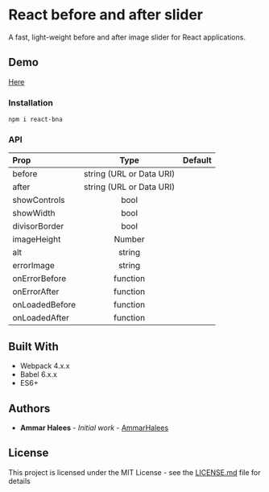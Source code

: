 # React before and after slider

A fast, light-weight before and after image slider for React applications.


## Demo

[Here](https://sliderbna.netlify.app/)


### Installation

```
npm i react-bna
```


### API

| Prop | Type | Default |
| :---         |     :---:      |          ---: |
| before   | string (URL or Data URI)     |   |
| after     | string (URL or Data URI)      |       |
| showControls     | bool      |       |
| showWidth     | bool    |      |
| divisorBorder     | bool      |       |
| imageHeight     | Number   |       |
| alt     | string      |       |
| errorImage     | string      |       |
| onErrorBefore     | function      |       |
| onErrorAfter     | function      |       |
| onLoadedBefore     | function      |       |
| onLoadedAfter     | function      |       |


## Built With

* Webpack 4.x.x
* Babel 6.x.x
* ES6+


## Authors

* **Ammar Halees** - *Initial work* - [AmmarHalees](https://github.com/AmmarHalees)


## License

This project is licensed under the MIT License - see the [LICENSE.md](LICENSE.md) file for details

